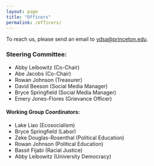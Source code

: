```yaml
---
layout: page
title: "Officers"
permalink: /officers/
---
```


To reach us, please send an email to ydsa@princeton.edu.

### Steering Committee:
* Abby Leibowitz (Co-Chair)
* Abe Jacobs (Co-Chair)
* Rowan Johnson (Treasurer)
* David Beeson (Social Media Manager)
* Bryce Springfield (Social Media Manager)
* Emery Jones-Flores (Grievance Officer)

#### Working Group Coordinators:
* Lake Liao (Ecosocialism)
* Bryce Springfield (Labor)
* Zeke Douglas-Rosenthal (Political Education)
* Rowan Johnson (Political Education)
* Bassit Fijabi (Racial Justice)
* Abby Leibowitz (University Democracy)

